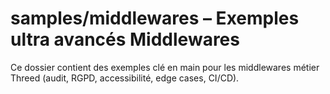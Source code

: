 # samples/middlewares – Exemples ultra avancés Middlewares

Ce dossier contient des exemples clé en main pour les middlewares métier Threed (audit, RGPD, accessibilité, edge cases, CI/CD).
